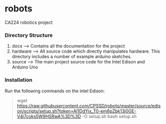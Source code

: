 # robots
CA224 robotics project

### Directory Structure

1. docs      --> Contains all the documentation for the project
2. hardware  --> All source code which directly manipulates hardware. This directory includes a number of example arduino sketches.
3. source    --> The main project source code for the Intel Edison and Arduino Uno

### Installation

Run the following commands on the intel Edison:
  > wget https://raw.githubusercontent.com/CPSSD/robots/master/source/edison/scripts/setup.sh?token=AI1DdYix_T0-em6pZbk13j0GE-V4i7coks5W9HSRwA%3D%3D -O setup.sh
  > bash setup.sh


  
